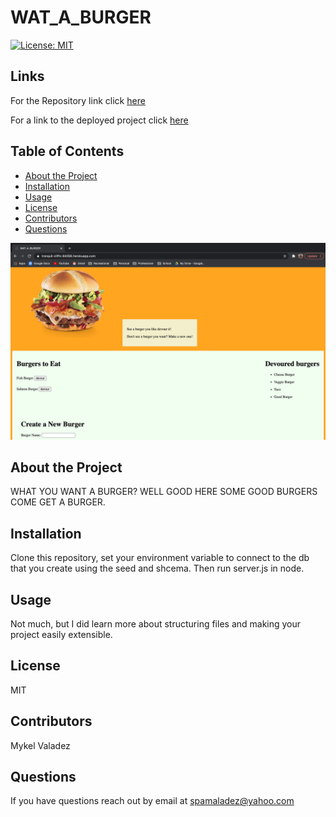 
# WAT_A_BURGER

[![License: MIT](https://img.shields.io/badge/License-MIT-yellow.svg)](https://opensource.org/licenses/MIT)

## Links 


For the Repository link click [here](https://github.com/valadezMykel/WAT_A_BURGER)


For a link to the deployed project click [here](https://tranquil-cliffs-84056.herokuapp.com/)


## Table of Contents

* [About the Project](#about-the-project)
* [Installation](#installation)
* [Usage](#usage)
* [License](#license)
* [Contributors](#contributors)
* [Questions](#questions)

![placeholder](./public/images/screen_shot.png)


## About the Project

WHAT YOU WANT A BURGER?  WELL GOOD HERE SOME GOOD BURGERS COME GET A BURGER.


## Installation

Clone this repository, set your environment variable to connect to the db that you create using the seed and shcema.  Then run server.js in node.


## Usage

Not much, but I did learn more about structuring files and making your project easily extensible.


## License

MIT


## Contributors

Mykel Valadez


## Questions

If you have questions reach out by email at spamaladez@yahoo.com